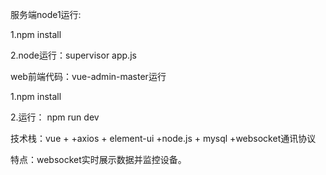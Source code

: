 
服务端node1运行:

1.npm install

2.node运行：supervisor app.js




web前端代码：vue-admin-master运行

1.npm install

2.运行： npm run dev


技术栈：vue + +axios + element-ui +node.js + mysql +websocket通讯协议

特点：websocket实时展示数据并监控设备。
